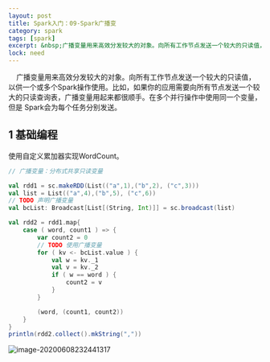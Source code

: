 ```yaml
---
layout: post
title: Spark入门：09-Spark广播变
category: spark
tags: [spark]
excerpt: &nbsp;广播变量用来高效分发较大的对象。向所有工作节点发送一个较大的只读值，以供一个或多个Spark操作使用。
lock: need
---
```


&nbsp;&nbsp;&nbsp;&nbsp;广播变量用来高效分发较大的对象。向所有工作节点发送一个较大的只读值，以供一个或多个Spark操作使用。比如，如果你的应用需要向所有节点发送一个较大的只读查询表，广播变量用起来都很顺手。在多个并行操作中使用同一个变量，但是 Spark会为每个任务分别发送。

## 1 基础编程

使用自定义累加器实现WordCount。

```scala
// 广播变量：分布式共享只读变量

val rdd1 = sc.makeRDD(List(("a",1),("b",2), ("c",3)))
val list = List(("a",4),("b",5), ("c",6))
// TODO 声明广播变量
val bcList: Broadcast[List[(String, Int)]] = sc.broadcast(list)

val rdd2 = rdd1.map{
    case ( word, count1 ) => {
        var count2 = 0
        // TODO 使用广播变量
        for ( kv <- bcList.value ) {
            val w = kv._1
            val v = kv._2
            if ( w == word ) {
                count2 = v
            }
        }

        (word, (count1, count2))
    }
}
println(rdd2.collect().mkString(","))
```

![image-20200608232441317](https://lcode-cloudimg.oss-cn-shenzhen.aliyuncs.com/picGO/20200608232441.png)